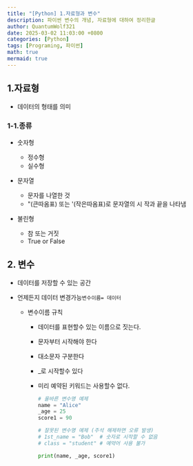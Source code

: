 ```yaml
---
title: "[Python] 1.자료형과 변수"
description: 파이썬 변수의 개념, 자료형에 대하여 정리한글
author: QuantumWolf321
date: 2025-03-02 11:03:00 +0800
categories: [Python]
tags: [Programing, 파이썬]
math: true
mermaid: true
---
```


## 1.자료형

- 데이터의 형태를 의미

### 1-1.종류

- 숫자형
  - 정수형
  - 실수형
- 문자열

  - 문자를 나열한 것
  - "(큰따옴표) 또는 '(작은따옴표)로 문자열의 시
    작과 끝을 나타냄

- 불린형
  - 참 또는 거짓
  - True or False

## 2. 변수

- 데이터를 저장할 수 있는 공간
- 언제든지 데이터 변경가능`변수이름= 데이터`

  - 변수이름 규칙

    - 데이터를 표현할수 있는 이름으로 짓는다.
    - 문자부터 시작해야 한다
    - 대소문자 구분한다
    - \_로 시작할수 있다
    - 미리 예약된 키워드는 사용할수 없다.

      ```python
      # 올바른 변수명 예제
      name = "Alice"
      _age = 25
      score1 = 90

      # 잘못된 변수명 예제 (주석 해제하면 오류 발생)
      # 1st_name = "Bob"  # 숫자로 시작할 수 없음
      # class = "student" # 예약어 사용 불가

      print(name, _age, score1)

      ```
